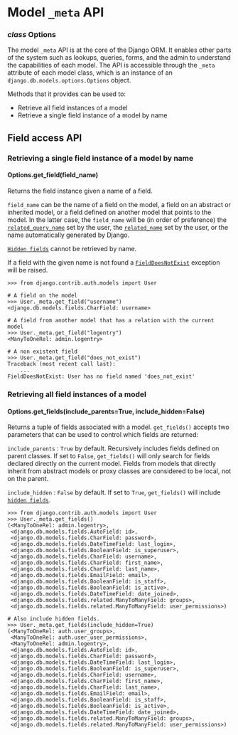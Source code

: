# Model `_meta` API

### *class* Options

The model `_meta` API is at the core of the Django ORM. It enables other
parts of the system such as lookups, queries, forms, and the admin to
understand the capabilities of each model. The API is accessible through
the `_meta` attribute of each model class, which is an instance of an
`django.db.models.options.Options` object.

Methods that it provides can be used to:

* Retrieve all field instances of a model
* Retrieve a single field instance of a model by name

<a id="model-meta-field-api"></a>

## Field access API

### Retrieving a single field instance of a model by name

#### Options.get_field(field_name)

Returns the field instance given a name of a field.

`field_name` can be the name of a field on the model, a field
on an abstract or inherited model, or a field defined on another
model that points to the model. In the latter case, the `field_name`
will be (in order of preference) the [`related_query_name`](fields.md#django.db.models.ForeignKey.related_query_name)
set by the user, the [`related_name`](fields.md#django.db.models.ForeignKey.related_name) set by the user, or
the name automatically generated by Django.

[`Hidden fields`](fields.md#django.db.models.Field.hidden) cannot be retrieved
by name.

If a field with the given name is not found a
[`FieldDoesNotExist`](../exceptions.md#django.core.exceptions.FieldDoesNotExist) exception will be
raised.

```pycon
>>> from django.contrib.auth.models import User

# A field on the model
>>> User._meta.get_field("username")
<django.db.models.fields.CharField: username>

# A field from another model that has a relation with the current model
>>> User._meta.get_field("logentry")
<ManyToOneRel: admin.logentry>

# A non existent field
>>> User._meta.get_field("does_not_exist")
Traceback (most recent call last):
    ...
FieldDoesNotExist: User has no field named 'does_not_exist'
```

### Retrieving all field instances of a model

#### Options.get_fields(include_parents=True, include_hidden=False)

Returns a tuple of fields associated with a model. `get_fields()` accepts
two parameters that can be used to control which fields are returned:

`include_parents`
: `True` by default. Recursively includes fields defined on parent
  classes. If set to `False`, `get_fields()` will only search for
  fields declared directly on the current model. Fields from models that
  directly inherit from abstract models or proxy classes are considered
  to be local, not on the parent.

`include_hidden`
: `False` by default. If set to `True`, `get_fields()` will include
  [`hidden fields`](fields.md#django.db.models.Field.hidden).

```pycon
>>> from django.contrib.auth.models import User
>>> User._meta.get_fields()
(<ManyToOneRel: admin.logentry>,
 <django.db.models.fields.AutoField: id>,
 <django.db.models.fields.CharField: password>,
 <django.db.models.fields.DateTimeField: last_login>,
 <django.db.models.fields.BooleanField: is_superuser>,
 <django.db.models.fields.CharField: username>,
 <django.db.models.fields.CharField: first_name>,
 <django.db.models.fields.CharField: last_name>,
 <django.db.models.fields.EmailField: email>,
 <django.db.models.fields.BooleanField: is_staff>,
 <django.db.models.fields.BooleanField: is_active>,
 <django.db.models.fields.DateTimeField: date_joined>,
 <django.db.models.fields.related.ManyToManyField: groups>,
 <django.db.models.fields.related.ManyToManyField: user_permissions>)

# Also include hidden fields.
>>> User._meta.get_fields(include_hidden=True)
(<ManyToOneRel: auth.user_groups>,
 <ManyToOneRel: auth.user_user_permissions>,
 <ManyToOneRel: admin.logentry>,
 <django.db.models.fields.AutoField: id>,
 <django.db.models.fields.CharField: password>,
 <django.db.models.fields.DateTimeField: last_login>,
 <django.db.models.fields.BooleanField: is_superuser>,
 <django.db.models.fields.CharField: username>,
 <django.db.models.fields.CharField: first_name>,
 <django.db.models.fields.CharField: last_name>,
 <django.db.models.fields.EmailField: email>,
 <django.db.models.fields.BooleanField: is_staff>,
 <django.db.models.fields.BooleanField: is_active>,
 <django.db.models.fields.DateTimeField: date_joined>,
 <django.db.models.fields.related.ManyToManyField: groups>,
 <django.db.models.fields.related.ManyToManyField: user_permissions>)
```
